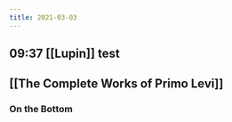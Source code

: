 ```yaml
---
title: 2021-03-03
---
```


## 09:37 [[Lupin]] test
## [[The Complete Works of Primo Levi]]
### On the Bottom
##
